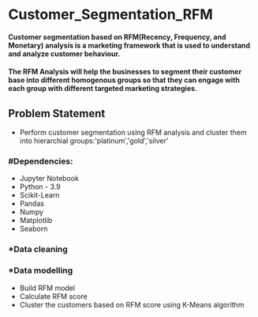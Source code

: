 # Customer_Segmentation_RFM
#### Customer segmentation based on RFM(Recency, Frequency, and Monetary) analysis is a marketing framework that is used to understand and analyze customer behaviour. 
#### The RFM Analysis will help the businesses to segment their customer base into different homogenous groups so that they can engage with each group with different targeted marketing strategies.
## Problem Statement
* Perform customer segmentation using RFM analysis and cluster them into hierarchial groups:'platinum','gold','silver'
### #Dependencies:
* Jupyter Notebook
* Python - 3.9
* Scikit-Learn
* Pandas
* Numpy
* Matplotlib
* Seaborn
### *Data cleaning
### *Data modelling
* Build RFM model
* Calculate RFM score
* Cluster the customers based on RFM score using K-Means algorithm
